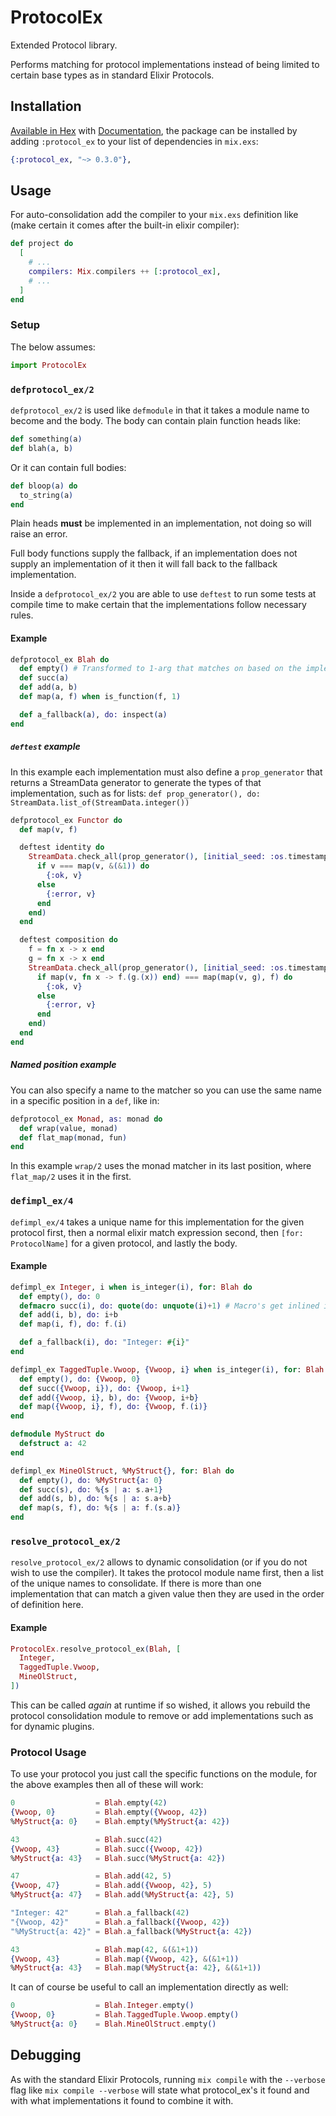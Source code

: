 # ProtocolEx

Extended Protocol library.

Performs matching for protocol implementations instead of being limited to certain base types as in standard Elixir Protocols.

## Installation

[Available in Hex](https://hex.pm/packages/protocol_ex) with [Documentation](https://hexdocs.pm/protocol_ex), the package can be installed
by adding `:protocol_ex` to your list of dependencies in `mix.exs`:

```elixir
{:protocol_ex, "~> 0.3.0"},
```

## Usage

For auto-consolidation add the compiler to your `mix.exs` definition like (make certain it comes after the built-in elixir compiler):

```elixir
def project do
  [
    # ...
    compilers: Mix.compilers ++ [:protocol_ex],
    # ...
  ]
end
```

### Setup

The below assumes:

```elixir
import ProtocolEx
```

### `defprotocol_ex/2`

`defprotocol_ex/2` is used like `defmodule` in that it takes a module name to become and the body. The body can contain plain function heads like:

```elixir
def something(a)
def blah(a, b)
```

Or it can contain full bodies:

```elixir
def bloop(a) do
  to_string(a)
end
```

Plain heads **must** be implemented in an implementation, not doing so will raise an error.

Full body functions supply the fallback, if an implementation does not supply an implementation of it then it will fall back to the fallback implementation.

Inside a `defprotocol_ex/2` you are able to use `deftest` to run some tests at compile time to make certain that the implementations follow necessary rules.

#### Example

```elixir
defprotocol_ex Blah do
  def empty() # Transformed to 1-arg that matches on based on the implementation, but ignored otherwise
  def succ(a)
  def add(a, b)
  def map(a, f) when is_function(f, 1)

  def a_fallback(a), do: inspect(a)
end
```

##### `deftest` example

In this example each implementation must also define a `prop_generator` that returns a StreamData generator to generate the types of that implementation, such as for lists:  `def prop_generator(), do: StreamData.list_of(StreamData.integer())`

```elixir
defprotocol_ex Functor do
  def map(v, f)

  deftest identity do
    StreamData.check_all(prop_generator(), [initial_seed: :os.timestamp()], fn v ->
      if v === map(v, &(&1)) do
        {:ok, v}
      else
        {:error, v}
      end
    end)
  end

  deftest composition do
    f = fn x -> x end
    g = fn x -> x end
    StreamData.check_all(prop_generator(), [initial_seed: :os.timestamp()], fn v ->
      if map(v, fn x -> f.(g.(x)) end) === map(map(v, g), f) do
        {:ok, v}
      else
        {:error, v}
      end
    end)
  end
end
```

##### Named position example

You can also specify a name to the matcher so you can use the same name in a specific position in a `def`, like in:

```elixir
defprotocol_ex Monad, as: monad do
  def wrap(value, monad)
  def flat_map(monad, fun)
end
```

In this example `wrap/2` uses the monad matcher in its last position, where `flat_map/2` uses it in the first.

### `defimpl_ex/4`

`defimpl_ex/4` takes a unique name for this implementation for the given protocol first, then a normal elixir match expression second, then `[for: ProtocolName]` for a given protocol, and lastly the body.

#### Example

```elixir
defimpl_ex Integer, i when is_integer(i), for: Blah do
  def empty(), do: 0
  defmacro succ(i), do: quote(do: unquote(i)+1) # Macro's get inlined into the protocol itself
  def add(i, b), do: i+b
  def map(i, f), do: f.(i)

  def a_fallback(i), do: "Integer: #{i}"
end

defimpl_ex TaggedTuple.Vwoop, {Vwoop, i} when is_integer(i), for: Blah do
  def empty(), do: {Vwoop, 0}
  def succ({Vwoop, i}), do: {Vwoop, i+1}
  def add({Vwoop, i}, b), do: {Vwoop, i+b}
  def map({Vwoop, i}, f), do: {Vwoop, f.(i)}
end

defmodule MyStruct do
  defstruct a: 42
end

defimpl_ex MineOlStruct, %MyStruct{}, for: Blah do
  def empty(), do: %MyStruct{a: 0}
  def succ(s), do: %{s | a: s.a+1}
  def add(s, b), do: %{s | a: s.a+b}
  def map(s, f), do: %{s | a: f.(s.a)}
end
```

### `resolve_protocol_ex/2`

`resolve_protocol_ex/2` allows to dynamic consolidation (or if you do not wish to use the compiler).  It takes the protocol module name first, then a list of the unique names to consolidate.  If there is more than one implementation that can match a given value then they are used in the order of definition here.

#### Example

```elixir
ProtocolEx.resolve_protocol_ex(Blah, [
  Integer,
  TaggedTuple.Vwoop,
  MineOlStruct,
])
```

This can be called *again* at runtime if so wished, it allows you rebuild the protocol consolidation module to remove or add implementations such as for dynamic plugins.

### Protocol Usage

To use your protocol you just call the specific functions on the module, for the above examples then all of these will work:

```elixir
0                  = Blah.empty(42)
{Vwoop, 0}         = Blah.empty({Vwoop, 42})
%MyStruct{a: 0}    = Blah.empty(%MyStruct{a: 42})

43                 = Blah.succ(42)
{Vwoop, 43}        = Blah.succ({Vwoop, 42})
%MyStruct{a: 43}   = Blah.succ(%MyStruct{a: 42})

47                 = Blah.add(42, 5)
{Vwoop, 47}        = Blah.add({Vwoop, 42}, 5)
%MyStruct{a: 47}   = Blah.add(%MyStruct{a: 42}, 5)

"Integer: 42"      = Blah.a_fallback(42)
"{Vwoop, 42}"      = Blah.a_fallback({Vwoop, 42})
"%MyStruct{a: 42}" = Blah.a_fallback(%MyStruct{a: 42})

43                 = Blah.map(42, &(&1+1))
{Vwoop, 43}        = Blah.map({Vwoop, 42}, &(&1+1))
%MyStruct{a: 43}   = Blah.map(%MyStruct{a: 42}, &(&1+1))
```

It can of course be useful to call an implementation directly as well:

```elixir
0                  = Blah.Integer.empty()
{Vwoop, 0}         = Blah.TaggedTuple.Vwoop.empty()
%MyStruct{a: 0}    = Blah.MineOlStruct.empty()
```

## Debugging

As with the standard Elixir Protocols, running `mix compile` with the `--verbose` flag like `mix compile --verbose` will state what protocol\_ex's it found and with what implementations it found to combine it with.

